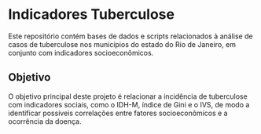 # Indicadores Tuberculose
Este repositório contém bases de dados e scripts relacionados à análise de casos de tuberculose nos municípios do estado do Rio de Janeiro, em conjunto com indicadores socioeconômicos.

## Objetivo
O objetivo principal deste projeto é relacionar a incidência de tuberculose com indicadores sociais, como o IDH-M, índice de Gini e o IVS, de modo a identificar possíveis correlações entre fatores socioeconômicos e a ocorrência da doença.
